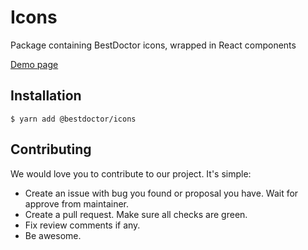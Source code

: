 # Icons

Package containing BestDoctor icons, wrapped in React components

[Demo page](https://best-doctor.github.io/react-icons/)

## Installation

`$ yarn add @bestdoctor/icons`

## Contributing

We would love you to contribute to our project. It's simple:

* Create an issue with bug you found or proposal you have.
  Wait for approve from maintainer.
* Create a pull request. Make sure all checks are green.
* Fix review comments if any.
* Be awesome.
